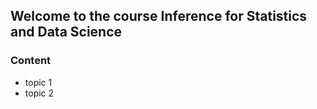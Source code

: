 ## Welcome to the course Inference for Statistics and Data Science


### Content

- topic 1
- topic 2

